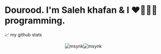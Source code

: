<h1>Dourood. I'm Saleh khafan & I ❤️💖💗💓 programming.</h1>

📈 my github stats

<p align="center"> <img src="https://github-readme-stats.vercel.app/api?username=msynk&layout=compact&theme=buefy&hide_border=true" alt="msynk" /><img src="https://github-readme-stats.vercel.app/api/top-langs/?username=msynk&layout=compact&theme=buefy&hide_border=true" alt="msynk" /></p>

